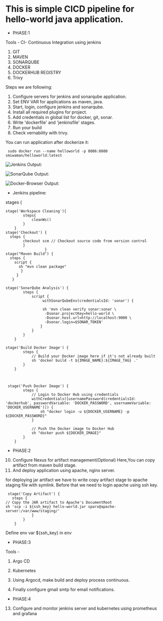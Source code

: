 # This is simple CICD pipeline for hello-world java application.
- PHASE:1

Tools -
CI- Continuous Integration using jenkins
1. GIT
2. MAVEN
3. SONARQUBE
4. DOCKER
5. DOCKERHUB REGISTRY
6. Trivy

Steps we are following:
1. Configure servers for jenkins and sonarqube application.
2. Set ENV VAR for applications as maven, java.   
3. Start, login, configure jenkins and sonarqube.
4. Install all required plugins for project.
5. Add credentials in global list for docker, git, sonar.
6. Write 'dockerfile' and 'jenkinsfile' stages.
7. Run your build
8. Check vernability with trivy.

You can run application after dockerize it:

```
 sudo docker run --name helloworld -p 8086:8080 smiwaman/helloworld:latest
```



![Jenkins Output:]()

![SonarQube Output:](https://github.com/smitwaman/hello-world/blob/main/Images/Screenshot%202024-04-10%20064735.png)

![Docker-Browser Output:]()
- Jenkins pipeline:

stages {
    
    stage('Workspace Cleaning'){
            steps{
                cleanWs()
            }
        }
    stage('Checkout') {
      steps {
            checkout scm // Checkout source code from version control
            }
                      }    
    stage("Maven Build") {
      steps {
        script {
          sh "mvn clean package"
           }
         }
       }
    
    stage('SonarQube Analysis') {
            steps {
                script {
                     withSonarQubeEnv(credentialsId: 'sonar') {
  
                     sh 'mvn clean verify sonar:sonar \
                      -Dsonar.projectKey=hello-world \
                      -Dsonar.host.url=http://localhost:9000 \
                      -Dsonar.login=$SONAR_TOKEN'
                    }
                }
            }
        }

    stage('Build Docker Image') {
            steps {
                // Build your Docker image here if it's not already built
                sh 'docker build -t ${IMAGE_NAME}:${IMAGE_TAG} .'
            }
        }

     
     
     stage('Push Docker Image') {
            steps {
                // Login to Docker Hub using credentials
                withCredentials([usernamePassword(credentialsId: 'dockerhub', passwordVariable: 'DOCKER_PASSWORD', usernameVariable: 'DOCKER_USERNAME')]) {
                    sh "docker login -u ${DOCKER_USERNAME} -p ${DOCKER_PASSWORD}"
                }

                // Push the Docker image to Docker Hub
                sh "docker push ${DOCKER_IMAGE}"
            }
        }



- PHASE:2
10. Configure Nexus for artifact management(Optional)
Here,You can copy artifact from maven build stage.
11. And deploy application using apache, nginx server. 

for deploying jar artifact we have to write copy artifact stage to apache staging file with symlink.
Before that we need to login apache using ssh key.
```
 stage('Copy Artifact') {
   steps {
// Copy the JAR artifact to Apache's DocumentRoot
sh 'scp -i ${ssh_key} hello-world.jar sparx@apache-server:/var/www/staging/'
            }
        }
    }
```
Define env var  ${ssh_key} in env
- PHASE:3

Tools -
1. Argo CD
2. Kubernetes

11. Using Argocd, make build and deploy process continuous.

12. Finally configure gmail smtp for email notifications.

- PHASE:4
13. Configure and monitor jenkins server and kubernetes using prometheus and grafana
